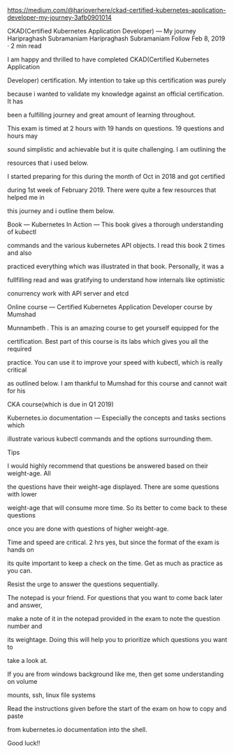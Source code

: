 https://medium.com/@harioverhere/ckad-certified-kubernetes-application-developer-my-journey-3afb0901014

CKAD(Certified Kubernetes Application Developer) — My journey
Haripraghash Subramaniam
Haripraghash Subramaniam
Follow
Feb 8, 2019 · 2 min read



I am happy and thrilled to have completed CKAD(Certified Kubernetes Application

 Developer) certification. My intention to take up this certification was purely

 because i wanted to validate my knowledge against an official certification. It has

 been a fulfilling journey and great amount of learning throughout.

This exam is timed at 2 hours with 19 hands on questions. 19 questions and  hours may

 sound simplistic and achievable but it is quite challenging. I am outlining the

 resources that i used below.


I started preparing for this during the month of Oct in 2018 and got certified

 during 1st week of February 2019. There were quite a few resources that helped me in

 this journey and i outline them below.

Book — Kubernetes In Action — This book gives a thorough understanding of kubectl

 commands and the various kubernetes API objects. I read this book 2 times and also

 practiced everything which was illustrated in that book. Personally, it was a

 fullfilling read and was gratifying to understand how internals like optimistic

 conurrency work with API server and etcd

Online course — Certified Kubernetes Application Developer course by Mumshad

 Munnambeth . This is an amazing course to get yourself equipped for the

 certification. Best part of this course is its labs which gives you all the required

 practice. You can use it to improve your speed with kubectl, which is really critical

 as outlined below. I am thankful to Mumshad for this course and cannot wait for his

 CKA course(which is due in Q1 2019)

Kubernetes.io documentation — Especially the concepts and tasks sections which

 illustrate various kubectl commands and the options surrounding them.



Tips


I would highly recommend that questions be answered based on their weight-age. All

 the questions have their weight-age displayed. There are some questions with lower

 weight-age that will consume more time. So its better to come back to these questions

 once you are done with questions of higher weight-age.

Time and speed are critical. 2 hrs yes, but since the format of the exam is hands on

 its quite important to keep a check on the time. Get as much as practice as you can.

Resist the urge to answer the questions sequentially.


The notepad is your friend. For questions that you want to come back later and answer,

 make a note of it in the notepad provided in the exam to note the question number and

 its weightage. Doing this will help you to prioritize which questions you want to

 take a look at.


If you are from windows background like me, then get some understanding on volume

 mounts, ssh, linux file systems

Read the instructions given before the start of the exam on how to copy and paste

 from kubernetes.io documentation into the shell.



Good luck!!
